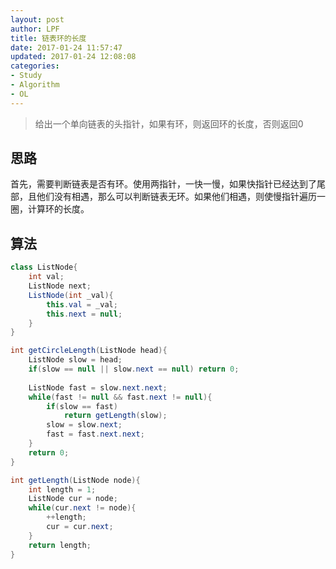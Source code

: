 ```yaml
---
layout: post
author: LPF
title: 链表环的长度
date: 2017-01-24 11:57:47
updated: 2017-01-24 12:08:08
categories:
- Study
- Algorithm
- OL
---
```

> 给出一个单向链表的头指针，如果有环，则返回环的长度，否则返回0

## 思路

首先，需要判断链表是否有环。使用两指针，一快一慢，如果快指针已经达到了尾部，且他们没有相遇，那么可以判断链表无环。如果他们相遇，则使慢指针遍历一圈，计算环的长度。

## 算法

```java
class ListNode{
    int val;
    ListNode next;
    ListNode(int _val){
        this.val = _val;
        this.next = null;
    }
}

int getCircleLength(ListNode head){
    ListNode slow = head;
    if(slow == null || slow.next == null) return 0;
    
    ListNode fast = slow.next.next;
    while(fast != null && fast.next != null){
        if(slow == fast)
            return getLength(slow);
        slow = slow.next;
        fast = fast.next.next;
    }
    return 0;
}

int getLength(ListNode node){
    int length = 1;
    ListNode cur = node;
    while(cur.next != node){
        ++length;
        cur = cur.next;
    }
    return length;
}
```